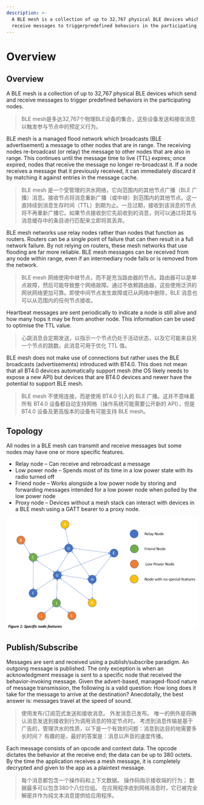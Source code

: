 ```yaml
---
description: >-
  A BLE mesh is a collection of up to 32,767 physical BLE devices which send and
  receive messages to triggerpredefined behaviors in the participating nodes.
---
```


# Overview

## Overview

A BLE mesh is a collection of up to 32,767 physical BLE devices which send and receive messages to trigger predefined behaviors in the participating nodes. 

> BLE mesh是多达32,767个物理BLE设备的集合，这些设备发送和接收消息以触发参与节点中的预定义行为。

BLE mesh is a managed flood network which broadcasts \(BLE advertisement\) a message to other nodes that are in range. The receiving nodes re-broadcast \(or relay\) the message to other nodes that are also in range. This continues until the message time to live \(TTL\) expires; once expired, nodes that receive the message no longer re-broadcast it. If a node receives a message that it previously received, it can immediately discard it by matching it against entries in the message cache. 

> BLE mesh 是一个受管理的洪水网络，它向范围内的其他节点广播（BLE 广播）消息。接收节点将消息重新广播（或中继）到范围内的其他节点。这一直持续到消息生存时间（TTL）到期为止。一旦过期，接收到该消息的节点将不再重新广播它。如果节点接收到它先前收到的消息，则可以通过将其与消息缓存中的条目进行匹配来立即将其丢弃。

BLE mesh networks use relay nodes rather than nodes that function as routers. Routers can be a single point of failure that can then result in a full network failure. By not relying on routers, these mesh networks that use flooding are far more reliable. BLE mesh messages can be received from any node within range, even if an intermediary node fails or is removed from the network. 

> BLE mesh 网络使用中继节点，而不是充当路由器的节点。路由器可以是单点故障，然后可能导致整个网络故障。通过不依赖路由器，这些使用泛洪的网状网络更加可靠。即使中间节点发生故障或已从网络中删除，BLE 消息也可以从范围内的任何节点接收。

Heartbeat messages are sent periodically to indicate a node is still alive and how many hops it may be from another node. This information can be used to optimise the TTL value. 

> 心跳消息会定期发送，以指示一个节点仍处于活动状态，以及它可能来自另一个节点的跳数。此消息可用于优化 TTL 值。

BLE mesh does not make use of connections but rather uses the BLE broadcasts \(advertisements\) introduced with BT4.0. This does not mean that all BT4.0 devices automatically support mesh \(the OS likely needs to expose a new API\) but devices that are BT4.0 devices and newer have the potential to support BLE mesh.

> BLE mesh 不使用连接，而是使用 BT4.0 引入的 BLE 广播。这并不意味着所有 BT4.0 设备都自动支持网格（操作系统可能需要公开新的 API），但是 BT4.0 设备及更高版本的设备有可能支持 BLE mesh。

## Topology

All nodes in a BLE mesh can transmit and receive messages but some nodes may have one or more specific features.

* Relay node – Can receive and rebroadcast a message 
* Low power node – Spends most of its time in a low power state with its radio turned off 
* Friend node – Works alongside a low power node by storing and forwarding messages intended for a low power node when polled by the low power node 
* Proxy node – Devices without a mesh stack can interact with devices in a BLE mesh using a GATT bearer to a proxy node.

![](.gitbook/assets/specification_node_feature.png)

## Publish/Subscribe

Messages are sent and received using a publish/subscribe paradigm. An outgoing message is published. The only exception is when an acknowledgment message is sent to a specific node that received the behavior-invoking message. Given the advert-based, managed-flood nature of message transmission, the following is a valid question: How long does it take for the message to arrive at the destination? Anecdotally, the best answer is: messages travel at the speed of sound. 

> 使用发布/订阅范式发送和接收消息。 外发消息已发布。 唯一的例外是将确认消息发送到接收到行为调用消息的特定节点时。 考虑到消息传输是基于广告的，管理洪水的性质，以下是一个有效的问题：消息到达目的地需要多长时间？ 有趣的是，最好的答案是：消息以声音的速度传播。

Each message consists of an opcode and context data. The opcode dictates the behavior at the receive end; the data can be up to 380 octets. By the time the application receives a mesh message, it is completely decrypted and given to the app as a plaintext message.

> 每个消息都包含一个操作码和上下文数据。 操作码指示接收端的行为； 数据最多可以包含380个八位位组。 在应用程序收到网格消息时，它已被完全解密并作为纯文本消息提供给应用程序。

